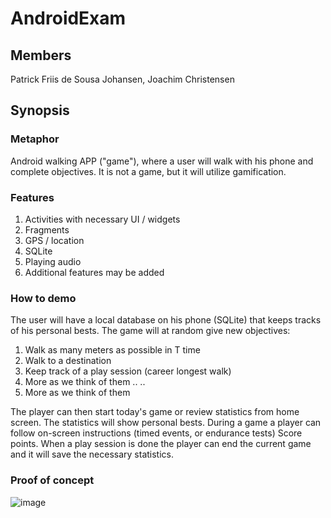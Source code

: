 # AndroidExam

## Members

Patrick Friis de Sousa Johansen,
Joachim Christensen

## Synopsis

### Metaphor

Android walking APP ("game"), where a user will walk with his phone and complete objectives. It is not a game, but it will utilize gamification.

### Features

1. Activities with necessary UI / widgets
2. Fragments
3. GPS / location
4. SQLite
5. Playing audio
6. Additional features may be added

### How to demo

The user will have a local database on his phone (SQLite) that keeps tracks of his personal bests. The game will at random give new objectives:
1. Walk as many meters as possible in T time
2. Walk to a destination
3. Keep track of a play session (career longest walk)
4. More as we think of them
..
..
8. More as we think of them

The player can then start today's game or review statistics from home screen.
The statistics will show personal bests. 
During a game a player can follow on-screen instructions (timed events, or endurance tests)
Score points. When a play session is done the player can end the current game and it will save the necessary statistics.

### Proof of concept

![image](http://i65.tinypic.com/14xi990.png)




